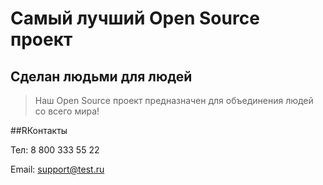 # Самый лучший Open Source проект

## Сделан людьми для людей

> Наш Open Source проект предназначен для объединения людей со всего мира!

##RКонтакты

Тел: 8 800 333 55 22

Email: [support@test.ru](support@test.ru)